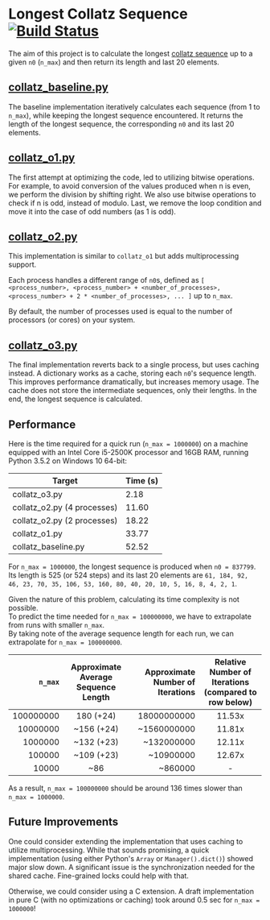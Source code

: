 # Longest Collatz Sequence [![Build Status](https://travis-ci.org/kostaspl/stratagem_collatz_sequences.svg?branch=master)](https://travis-ci.org/kostaspl/stratagem_collatz_sequences)
The aim of this project is to calculate the longest [collatz sequence](https://en.wikipedia.org/wiki/Collatz_conjecture) up to a given `n0` (`n_max`) and then return its length and last 20 elements.

## [collatz_baseline.py](collatz/collatz_baseline.py)
The baseline implementation iteratively calculates each sequence (from 1 to `n_max`), while keeping the longest sequence encountered.
It returns the length of the longest sequence, the corresponding `n0` and its last 20 elements.

## [collatz_o1.py](collatz/collatz_o1.py)
The first attempt at optimizing the code, led to utilizing bitwise operations. 
For example, to avoid conversion of the values produced when n is even, we perform the division by shifting right.
We also use bitwise operations to check if n is odd, instead of modulo.
Last, we remove the loop condition and move it into the case of odd numbers (as 1 is odd).

## [collatz_o2.py](collatz/collatz_o2.py)
This implementation is similar to `collatz_o1` but adds multiprocessing support.

Each process handles a different range of `n0`s, defined as `[ <process_number>, <process_number> + <number_of_processes>, <process_number> + 2 * <number_of_processes>, ... ]` up to `n_max`.

By default, the number of processes used is equal to the number of processors (or cores) on your system.

## [collatz_o3.py](collatz/collatz_o3.py)
The final implementation reverts back to a single process, but uses caching instead.
A dictionary works as a cache, storing each `n0`'s sequence length. This improves performance dramatically, but increases memory usage.
The cache does not store the intermediate sequences, only their lengths. In the end, the longest sequence is calculated.

## Performance
Here is the time required for a quick run (`n_max = 1000000`) on a machine equipped with an Intel Core i5-2500K processor and 16GB RAM, running Python 3.5.2 on Windows 10 64-bit:

Target | Time (s)
------------ | -------------
collatz_o3.py | 2.18
collatz_o2.py (4 processes) | 11.60
collatz_o2.py (2 processes) | 18.22
collatz_o1.py | 33.77
collatz_baseline.py | 52.52

For `n_max = 1000000`, the longest sequence is produced when `n0 = 837799`.  
Its length is 525 (or 524 steps) and its last 20 elements are `61, 184, 92, 46, 23, 70, 35, 106, 53, 160, 80, 40, 20, 10, 5, 16, 8, 4, 2, 1`.

Given the nature of this problem, calculating its time complexity is not possible.  
To predict the time needed for `n_max = 100000000`, we have to extrapolate from runs with smaller `n_max`.  
By taking note of the average sequence length for each run, we can extrapolate for `n_max = 100000000`.

`n_max` | Approximate Average Sequence Length | Approximate Number of Iterations | Relative Number of Iterations (compared to row below) |
------------:|:------------:| -------------:|:-------------:|
100000000 | 180 (+24) | 18000000000 | 11.53x |
10000000 | ~156 (+24) | ~1560000000 | 11.81x |
1000000 | ~132 (+23) | ~132000000 | 12.11x |
100000 | ~109 (+23) | ~10900000 | 12.67x |
10000 | ~86 | ~860000 | - |

As a result, `n_max = 100000000` should be around 136 times slower than `n_max = 1000000`.

## Future Improvements
One could consider extending the implementation that uses caching to utilize multiprocessing.
While that sounds promising, a quick implementation (using either Python's `Array` or `Manager().dict()`) showed major slow down.
A significant issue is the synchronization needed for the shared cache. 
Fine-grained locks could help with that.

Otherwise, we could consider using a C extension. A draft implementation in pure C (with no optimizations or caching) took around 0.5 sec for `n_max = 1000000`!
